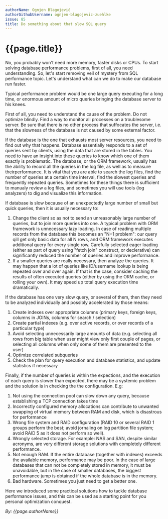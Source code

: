 ```yaml
---
authorName: Ognjen Blagojević
authorGithubUsername: ognjen-blagojevic-zuehlke
issue: 85
title: Do something about that slow SQL query
---
```

# {{page.title}}

No, you probably won't need more memory, faster disks or CPUs. To start solving database performance problems, first of all, you need understanding. So, let's start removing veil of mystery from SQL performance topic. Let's understand what can we do to make our database run faster.

Typical performance problem would be one large query executing for a long time, or enormous amount of micro queries bringing the database server to his knees.

First of all, you need to understand the cause of the problem. Do not optimize blindly. Find a way to monitor all processes on a troublesome server. Be sure that there is no other process that suffocates the server, i.e. that the slowness of the database is not caused by some external factor.

If the database is the one that exhausts most server resources, you need to find out why that happens. Database essentially responds to a set of queries sent by clients, using the data that are stored in the tables. You need to have an insight into these queries to know which one of them exactly is problematic. The database, or the ORM framework, usually has the ability to record all the queries in the log file, as well as to measure theirperformance. It is vital that you are able to search the log files, find the number of queries at a certain time interval, find the slowest queries and frequently repeated queries. Sometimes for these things there is sufficient to manualy review a log files, and sometimes you will use tools (log analyzers) to dig and visualize this information.

If database is slow because of an unexpectedly large number of small but quick queries, then it is usually necessary to: 
1. Change the client so as not to send an unreasonably large number of queries, but to join more queries into one. A typical problem with ORM framework is unnecessary lazy loading. In case of reading multiple records from the database this becomes an "N+1 problem": our query qill get only basic data for all N rows, and ORM framework executes additional query for every single row. Carefully selected eager loading (either as part of query using "fetch join" construct, or declerative) can significantly reduced the number of queries and improve performance.
1. If a smaller queries are really necessary, then analyze the queries. It may happen that a lot of queries like ID/username lookup is being repeated over and over again. If that is the case, consider caching the results of often executed queries (either by using the ORM cache, or rolling your own). It may speed up total query execution time dramatically.

If the database has one very slow query, or several of them, then they need to be analyzed individually and possibly accelerated by those means:
1. Create indexes over appropriate columns (primary keys, foreign keys, columns in JOINs, columns for search / selection)
1. Create partial indexes (e.g. over active records, or over records of a particular type)
1. Avoid selecting unnecessarily large amounts of data (e.g. selecting all rows from big table when user might view only first couple of pages, or selecting all columns when only some of them are presented to the user)
1. Optimize correlated subqueries
1. Check the plan for query execution and database statistics, and update statistics if necessary

Finally, if the number of queries is within the expections, and the execution of each query is slower than expected, there may be a systemic problem and the solution is in checking the the configuration. E.g:
1. Not using the connection pool can slow down any query, because establishing a TCP connection takes time
1. Incorrectly configured memory allocations can contribute to unwanted swapping of virtual memory between RAM and disk, which is disastrous for performance
1. Wrong file system and RAID configuration (RAID 10 or several RAID 1 groups perform the best; avoid jornaling on log partition file system; avoid RAID 5 as it does not perform so well).
1. Wrongly selected storage. For example: NAS and SAN, despite similar acronyms, are very different storage solutions with completely different performance.
1. Not enough RAM. If the entire database (together with indexes) exceeds the available memory, performance may be poor. In the case of large databases that can not be completely stored in memory, it must be unavoidable, but in the case of smaller databases, the biggest performance jump is obtained if the whole database is in the memory.
1. Bad hardware. Sometimes you just need to get a better one.

Here we introduced some practical solutions how to tackle database performance issues, and this can be used as a starting point for you personal optimization conquest.

*By: {{page.authorName}}*
